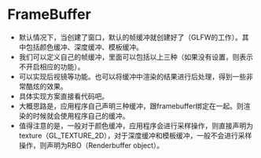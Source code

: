 # FrameBuffer

* 默认情况下，当创建了窗口，默认的帧缓冲就创建好了（GLFW的工作）。其中包括颜色缓冲、深度缓冲、模板缓冲。
* 我们可以定义自己的帧缓冲，里面可以包括以上三种（如果没有设置，则表示不开启相应的功能）。
* 可以实现后视镜等功能。也可以将缓冲中渲染的结果进行后处理，得到一些非常酷炫的效果。
* 具体实现方案直接看代码吧。
* 大概思路是，应用程序自己声明三种缓冲，跟framebuffer绑定在一起。则渲染的时候就会使用程序自己的缓冲。
* 值得注意的是，一般对于颜色缓冲，应用程序会进行采样操作，则直接声明为texture（GL_TEXTURE_2D），对于深度缓冲和模板缓冲，一般不会进行采样操作，则声明为RBO（Renderbuffer object）。

